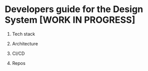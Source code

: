 # Developers guide for the Design System [WORK IN PROGRESS]

1. Tech stack

2. Architecture

3. CI/CD

4. Repos
